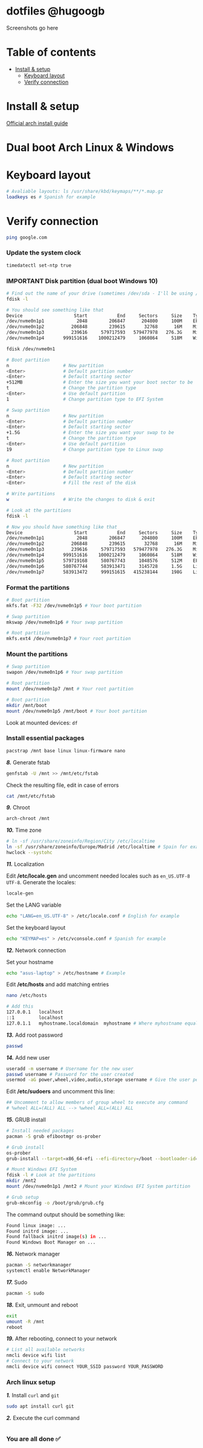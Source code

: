# dotfiles @hugoogb

Screenshots go here

# Table of contents

- [Install & setup](#install-&-setup)
  - [Keyboard layout](#keyboard-layout)
  - [Verify connection](#verify-connection)

# Install & setup

[Official arch install guide](https://wiki.archlinux.org/index.php/installation_guide)

# Dual boot Arch Linux & Windows

# Keyboard layout

```sh
# Avaliable layouts: ls /usr/share/kbd/keymaps/**/*.map.gz
loadkeys es # Spanish for example
```

# Verify connection

```sh
ping google.com
```

### Update the system clock

```sh
timedatectl set-ntp true
```

### **IMPORTANT** Disk partition (dual boot Windows 10)

```sh
# Find out the name of your drive (sometimes /dev/sda - I'll be using /dev/nvme0n1)
fdisk -l

# You should see something like that
Device                   Start           End     Sectors     Size    Type
/dev/nvme0n1p1            2048        206847      204800     100M    EFI System
/dev/nvme0n1p2          206848        239615       32768      16M    Microsoft reserved
/dev/nvme0n1p3          239616     579717593   579477978   276.3G    Microsoft basic data
/dev/nvme0n1p4       999151616    1000212479     1060864     518M    Windows Recovery environment

fdisk /dev/nvme0n1

# Boot partition
n                    # New partition
<Enter>              # Default partition number
<Enter>              # Default starting sector
+512MB               # Enter the size you want your boot sector to be
t                    # Change the partition type
<Enter>              # Use default partition
1                    # Change partition type to EFI System

# Swap partition
n                    # New partition
<Enter>              # Default partition number
<Enter>              # Default starting sector
+1.5G                # Enter the size you want your swap to be
t                    # Change the partition type
<Enter>              # Use default partition
19                   # Change partition type to Linux swap

# Root partition
n                    # New partition
<Enter>              # Default partition number
<Enter>              # Default starting sector
<Enter>              # Fill the rest of the disk

# Write partitions
w                    # Write the changes to disk & exit

# Look at the partitions
fdisk -l

# Now you should have something like that
Device                   Start           End     Sectors     Size    Type
/dev/nvme0n1p1            2048        206847      204800     100M    EFI System
/dev/nvme0n1p2          206848        239615       32768      16M    Microsoft reserved
/dev/nvme0n1p3          239616     579717593   579477978   276.3G    Microsoft basic data
/dev/nvme0n1p4       999151616    1000212479     1060864     518M    Windows Recovery environment
/dev/nvme0n1p5       579719168     580767743     1048576     512M    EFI System
/dev/nvme0n1p6       580767744     583913471     3145728     1.5G    Linux swap
/dev/nvme0n1p7       583913472     999151615   415238144     198G    Linux filesystem
```

### Format the partitions

```sh
# Boot partition
mkfs.fat -F32 /dev/nvme0n1p5 # Your boot partition

# Swap partition
mkswap /dev/nvme0n1p6 # Your swap partition

# Root partition
mkfs.ext4 /dev/nvme0n1p7 # Your root partition
```

### Mount the partitions

```sh
# Swap partition
swapon /dev/nvme0n1p6 # Your swap partition

# Root partition
mount /dev/nvme0n1p7 /mnt # Your root partition

# Boot partition
mkdir /mnt/boot
mount /dev/nvme0n1p5 /mnt/boot # Your boot partition
```

Look at mounted devices: `df`

### Install essential packages

```sh
pacstrap /mnt base linux linux-firmware nano
```

**_8._** Generate fstab

```sh
genfstab -U /mnt >> /mnt/etc/fstab
```

Check the resulting file, edit in case of errors

```sh
cat /mnt/etc/fstab
```

**_9._** Chroot

```sh
arch-chroot /mnt
```

**_10._** Time zone

```sh
# ln -sf /usr/share/zoneinfo/Region/City /etc/localtime
ln -sf /usr/share/zoneinfo/Europe/Madrid /etc/localtime # Spain for example
hwclock --systohc
```

**_11._** Localization

Edit **/etc/locale.gen** and uncomment needed locales such as `en_US.UTF-8 UTF-8`.
Generate the locales:

```sh
locale-gen
```

Set the LANG variable

```sh
echo "LANG=en_US.UTF-8" > /etc/locale.conf # English for example
```

Set the keyboard layout

```sh
echo "KEYMAP=es" > /etc/vconsole.conf # Spanish for example
```

**_12._** Network connection

Set your hostname

```sh
echo "asus-laptop" > /etc/hostname # Example
```

Edit **/etc/hosts** and add matching entries

```sh
nano /etc/hosts

# Add this
127.0.0.1	localhost
::1		    localhost
127.0.1.1	myhostname.localdomain	myhostname # Where myhostname equals to your hostname in /etc/hostname
```

**_13._** Add root password

```sh
passwd
```

**_14._** Add new user

```sh
useradd -m username # Username for the new user
passwd username # Password for the user created
usermod -aG power,wheel,video,audio,storage username # Give the user permissions
```

Edit **/etc/sudoers** and uncomment this line:

```sh
## Uncomment to allow members of group wheel to execute any command
# %wheel ALL=(ALL) ALL --> %wheel ALL=(ALL) ALL
```

**_15._** GRUB install

```sh
# Install needed packages
pacman -S grub efibootmgr os-prober

# Grub install
os-prober
grub-install --target=x86_64-efi --efi-directory=/boot --bootloader-id=grub

# Mount Windows EFI System
fdisk -l # Look at the partitions
mkdir /mnt2
mount /dev/nvme0n1p1 /mnt2 # Mount your Windows EFI System partition

# Grub setup
grub-mkconfig -o /boot/grub/grub.cfg
```

The command output should be something like:

```sh
Found linux image: ...
Found initrd image: ...
Found fallback initrd image(s) in ...
Found Windows Boot Manager on ...
```

**_16._** Network manager

```sh
pacman -S networkmanager
systemctl enable NetworkManager
```

**_17._** Sudo

```sh
pacman -S sudo
```

**_18._** Exit, unmount and reboot

```sh
exit
umount -R /mnt
reboot
```

**_19._** After rebooting, connect to your network

```sh
# List all available networks
nmcli device wifi list
# Connect to your network
nmcli device wifi connect YOUR_SSID password YOUR_PASSWORD
```

### Arch linux setup

**_1._** Install `curl` and `git`

```sh
sudo apt install curl git
```

**_2._** Execute the curl command

```sh

```

### You are all done ✅
